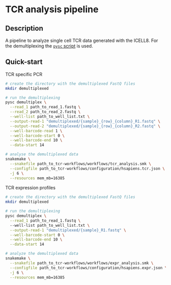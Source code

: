 # TCR analysis pipeline

## Description

A pipeline to analyze single cell TCR data generated with the ICELL8. For the demultiplexing the [`pysc` script](https://github.com/erasmus-center-for-biomics/pysc) is used. 

## Quick-start

TCR specific PCR

```bash
# create the directory with the demultiplexed FastQ files
mkdir demultiplexed

# run the demultiplexing
pysc demultiplex \
  --read_1 path_to_read_1.fastq \
  --read_2 path_to_read_2.fastq \
  --well-list path_to_well_list.txt \
  --output-read-1 "demultiplexed/{sample}_{row}_{column}_R1.fastq" \
  --output-read-2 "demultiplexed/{sample}_{row}_{column}_R2.fastq" \
  --well-barcode-read 1 \
  --well-barcode-start 0 \
  --well-barcode-end 10 \
  --data-start 14

# analyse the demultiplexed data
snakemake \
  --snakefile path_to_tcr-workflows/workflows/tcr_analysis.smk \
  --configfile path_to_tcr-workflows/configuration/hsapiens.tcr.json \
  -j 6 \
  --resources mem_mb=16385

```

TCR expression profiles

```bash
# create the directory with the demultiplexed FastQ files
mkdir demultiplexed

# run the demultiplexing
pysc demultiplex \
  --read_1 path_to_read_1.fastq \  
  --well-list path_to_well_list.txt \
  --output-read-1 "demultiplexed/{sample}_R1.fastq" \
  --well-barcode-start 0 \
  --well-barcode-end 10 \
  --data-start 14

# analyze the demultiplexed data
snakemake \
  --snakefile path_to_tcr-workflows/workflows/expr_analysis.smk \
  --configfile path_to_tcr-workflows/configuration/hsapiens.expr.json \
  -j 6 \
  --resources mem_mb=16385

```
